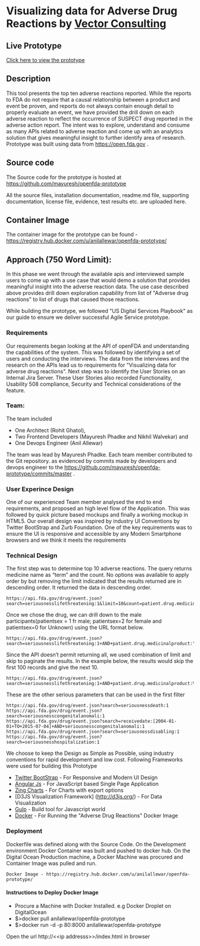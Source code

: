 # Visualizing data for Adverse Drug Reactions by [Vector Consulting](http://www.vectorconsulting.com/)

## Live Prototype
[Click here to view the prototype](http://162.243.149.238/index.html)

## Description
This tool presents the top ten adverse reactions reported. While the reports to FDA do not require that a causal relationship between a product and event be proven, and reports do not always contain enough detail to properly evaluate an event, we have provided the drill down on each adverse reaction to reflect the occurrence of SUSPECT drug reported in the adverse action report. The intent was to explore, understand and consume as many APIs related to adverse reaction and come up with an analytics solution that gives meaningful insight to further identify area of research. Prototype was built using data from https://open.fda.gov . 

## Source code

The Source code for the prototype is hosted at https://github.com/mayuresh/openfda-prototype

All the source files, installation documentation, readme.md file, supporting documentation, license file, evidence, test results etc. are uploaded here.

## Container Image

The container image for the prototype can be found - https://registry.hub.docker.com/u/anilallewar/openfda-prototype/

## Approach (750 Word Limit):

In this phase we went through the available apis and interviewed sample users to come up with a use case that would demo a solution that provides meaningful insight into the adverse reaction data. The use case described above provides drill down exploration capability from list of "Adverse drug reactions" to list of drugs that caused those reactions.

While building the prototype, we followed "US Digital Services Playbook" as our guide to ensure we deliver successful Agile Service prototype.


### Requirements
Our requirements began looking at the API of openFDA and understanding the capabilities of the system. This was followed by identifying a set of users and conducting the interviews. The data from the interviews and the research on the APIs lead us to requirements for "Visualizing data for adverse drug reactions". Next step was to identify the User Stories on an Internal Jira Server. These User Stories also recorded Functionality, Usability 508 compliance, Security and Technical considerations of the feature.

### Team:

The team included 
 *	One Architect (Rohit Ghatol), 
 *	Two Frontend Developers (Mayuresh Phadke and Nikhil Walvekar) and 
 * One Devops Engineer (Anil Allewar) 
 
The team was lead by Mayuresh Phadke. Each team member contributed to the Git repository.
as evidenced by commits made by developers and devops engineer to the https://github.com/mayuresh/openfda-prototype/commits/master .


### User Experince Design
One of our experienced Team member analysed the end to end requirements, and proposed an high level flow of the Application. This was followed by quick picture based mockups and finally a working mockup in HTML5. Our overall design was inspired by industry UI Conventions by Twitter BootStrap and Zurb Foundation. 
One of the key requirements was to ensure the UI is responsive and accessible by any Modern Smartphone browsers and we think it meets the requirements

### Technical Design

The first step was to determine top 10 adverse reactions.  The query returns medicine name as “term” and the count. No options was available to apply order by but removing the limit indicated that the results returned are in descending order. It returned the data in descending order.

```
https://api.fda.gov/drug/event.json?search=seriousnesslifethreatening:1&limit=10&count=patient.drug.medicinalproduct.exact
```

Once we chose the drug, we can drill down to the male participants(patientsex = 1 fr male; patientsex=2 for female and patientsex=0 for Unknown) using the URL format below.

```
https://api.fda.gov/drug/event.json?search=seriousnesslifethreatening:1+AND+patient.drug.medicinalproduct:"ASPIRIN"+AND+patient.patientsex:1&limit=10
```

Since the API doesn’t permit returning all, we used combination of limit and skip to paginate the results. In the example below, the results would skip the first 100 records and give the next 10.

```
https://api.fda.gov/drug/event.json?search=seriousnesslifethreatening:1+AND+patient.drug.medicinalproduct:%22ASPIRIN%22+AND+patient.patientsex:1&limit=10&skip=100
```

These are the other serious parameters that can be used in the first filter

```
https://api.fda.gov/drug/event.json?search=seriousnessdeath:1
https://api.fda.gov/drug/event.json?search=seriousnesscongenitalanomali:1
https://api.fda.gov/drug/event.json?search=receivedate:[2004-01-01+TO+2015-07-04]+AND+seriousnesscongenitalanomali:1
https://api.fda.gov/drug/event.json?search=seriousnessdisabling:1
https://api.fda.gov/drug/event.json?search=seriousnesshospitalization:1
```

We choose to keep the Design as Simple as Possible, using industry conventions for rapid development and low cost. 
Following Frameworks were used for building this Prototype

* [Twitter BootStrap](http://getbootstrap.com/) - For Responsive and Modern UI Design
* [Angular Js](https://angularjs.org/) - For JavaScript based Single Page Application
* [Zing Charts](http://www.zingchart.com/) - For Charts with export options
* [D3JS Visualization Framework] (http://d3js.org/) - For Data Visualization
* [Gulp](http://gulpjs.com/) - Build tool for Javascript world
* [Docker](https://www.docker.com/) - For Running the "Adverse Drug Reactions" Docker Image



 
### Deployment
Dockerfile was defined along with the Source Code. On the Development environment Docker Container was built and pushed to docker hub. On the Digital Ocean Production machine, a Docker Machine was procured and Container Image was pulled and run.

```
Docker Image - https://registry.hub.docker.com/u/anilallewar/openfda-prototype/
```

#### Instructions to Deploy Docker Image

* Procure a Machine with Docker Installed. e.g Docker Droplet on DigitalOcean
* $>docker pull anilallewar/openfda-prototype
* $>docker run -d -p 80:8000 anilallewar/openfda-prototype


Open the url http://&lt;&lt;ip addresss&gt;&gt;/index.html in browser
